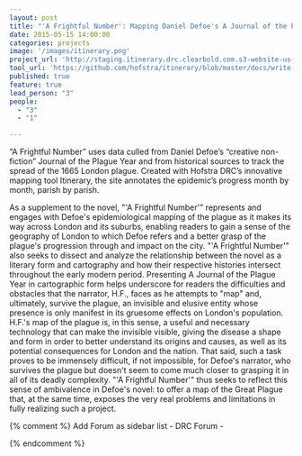 ```yaml
---
layout: post
title: "'A Frightful Number': Mapping Daniel Defoe's A Journal of the Plague Year"
date: 2015-05-15 14:00:00
categories: projects
image: '/images/itinerary.png'
project_url: 'http://staging.itinerary.drc.clearbold.com.s3-website-us-east-1.amazonaws.com'
tool_url: 'https://github.com/hofstra/itinerary/blob/master/docs/write-up.md'
published: true
feature: true
lead_person: "3"
people:
  - "3"
  - "1"

---
```


“A Frightful Number” uses data culled from Daniel Defoe’s “creative non-fiction” Journal of the Plague Year and from historical sources to track the spread of the 1665 London plague.  Created with Hofstra DRC’s innovative mapping tool Itinerary, the site annotates the epidemic’s progress month by month, parish by parish.

<!--more-->

<!-- 
'A Frightful Number': Mapping Daniel Defoe's A Journal of the Plague Year offers students of literature and fellow scholars a different way of reading and experiencing Defoe's novel, one that places his narration of the Great Plague of London (1664-1665) within the broader history of cartography during the late seventeenth and early eighteenth centuries.
 -->

As a supplement to the novel, "'A Frightful Number'" represents and engages with Defoe's epidemiological mapping of the plague as it makes its way across London and its suburbs, enabling readers to gain a sense of the geography of London to which Defoe refers and a better grasp of the plague's progression through and impact on the city. "'A Frightful Number'" also seeks to dissect and analyze the relationship between the novel as a literary form and cartography and how their respective histories intersect throughout the early modern period. Presenting A Journal of the Plague Year in cartographic form helps underscore for readers the difficulties and obstacles that the narrator, H.F., faces as he attempts to "map" and, ultimately, survive the plague, an invisible and elusive entity whose presence is only manifest in its gruesome effects on London's population. H.F.'s map of the plague is, in this sense, a useful and necessary technology that can make the invisible visible, giving the disease a shape and form in order to better understand its origins and causes, as well as its potential consequences for London and the nation. That said, such a task proves to be immensely difficult, if not impossible, for Defoe's narrator, who survives the plague but doesn't seem to come much closer to grasping it in all of its deadly complexity. "'A Frightful Number'" thus seeks to reflect this sense of ambivalence in Defoe's novel: to offer a map of the Great Plague that, at the same time, exposes the very real problems and limitations in fully realizing such a project.

<style type="text/css">
.post-image {
	background-position: center 0px;
}	
</style>

{% comment %}
Add Forum as sidebar list
	- DRC Forum
	- 

{% endcomment %}